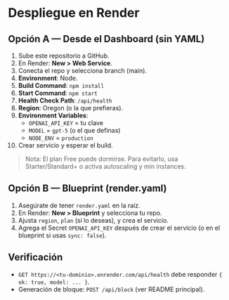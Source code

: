 # Despliegue en Render

## Opción A — Desde el Dashboard (sin YAML)
1. Sube este repositorio a GitHub.
2. En Render: **New > Web Service**.
3. Conecta el repo y selecciona branch (main).
4. **Environment**: Node.
5. **Build Command**: `npm install`
6. **Start Command**: `npm start`
7. **Health Check Path**: `/api/health`
8. **Region**: Oregon (o la que prefieras).
9. **Environment Variables**:
   - `OPENAI_API_KEY` = tu clave
   - `MODEL` = `gpt-5` (o el que definas)
   - `NODE_ENV` = `production`
10. Crear servicio y esperar el build.

> Nota: El plan Free puede dormirse. Para evitarlo, usa Starter/Standard+ o activa autoscaling y min instances.

## Opción B — Blueprint (render.yaml)
1. Asegúrate de tener `render.yaml` en la raíz.
2. En Render: **New > Blueprint** y selecciona tu repo.
3. Ajusta `region`, `plan` (si lo deseas), y crea el servicio.
4. Agrega el Secret `OPENAI_API_KEY` después de crear el servicio (o en el blueprint si usas `sync: false`).

## Verificación
- `GET https://<tu-dominio>.onrender.com/api/health` debe responder `{ ok: true, model: ... }`.
- Generación de bloque: `POST /api/block` (ver README principal).

